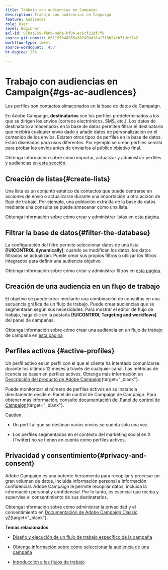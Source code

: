 ```yaml
---
title: Trabajo con audiencias en Campaign
description: Trabajo con audiencias en Campaign
feature: Audiences
role: User
level: Beginner
exl-id: 07baa759-fb0b-4eba-bf8b-ec6cf21df7f8
source-git-commit: 061197048885a30249bd18af7f8b24cb71def742
workflow-type: tm+mt
source-wordcount: '453'
ht-degree: 27%

---
```


# Trabajo con audiencias en Campaign{#gs-ac-audiences}

Los perfiles son contactos almacenados en la base de datos de Campaign.

En Adobe Campaign, **destinatarios** son los perfiles predeterminados a los que se dirigen los envíos (correos electrónicos, SMS, etc.). Los datos de destinatario almacenados en la base de datos permiten filtrar el destinatario que recibirá cualquier envío dado y añadir datos de personalización en el contenido de los envíos. Existen otros tipos de perfiles en la base de datos. Están diseñados para usos diferentes. Por ejemplo se crean perfiles semilla para probar los envíos antes de enviarlos al público objetivo final.

Obtenga información sobre cómo importar, actualizar y administrar perfiles y audiencias [en esta sección](../audiences/gs-audiences.md).

## Creación de listas{#create-lists}

Una lista es un conjunto estático de contactos que puede centrarse en acciones de envío o actualizarse durante una importación u otra acción de flujo de trabajo. Por ejemplo, una población extraída de la base de datos mediante una consulta se puede almacenar como una lista.

Obtenga información sobre cómo crear y administrar listas en [esta página](../audiences/create-audiences.md).

## Filtrar la base de datos{#filter-the-database}

La configuración del filtro permite seleccionar datos de una lista **[!UICONTROL dynamically]**: cuando se modifican los datos, los datos filtrados se actualizan. Puede crear sus propios filtros o utilizar los filtros integrados para definir una audiencia objetivo.

Obtenga información sobre cómo crear y administrar filtros en [esta página](../audiences/create-filters.md).

## Creación de una audiencia en un flujo de trabajo

El objetivo se puede crear mediante una combinación de consultas en una secuencia gráfica de un flujo de trabajo. Puede crear audiencias que se segmentarán según sus necesidades. Para mostrar el editor de flujo de trabajo, haga clic en la pestaña **[!UICONTROL Targeting and workflows]** del panel de campañas.

Obtenga información sobre cómo crear una audiencia en un flujo de trabajo de campaña en [esta página](https://experienceleague.adobe.com/docs/campaign/automation/campaign-orchestration/marketing-campaign-target.html?lang=es)


## Perfiles activos {#active-profiles}

Un perfil activo es un perfil con el que el cliente ha intentado comunicarse durante los últimos 12 meses a través de cualquier canal. Las métricas de licencia se basan en perfiles activos. Obtenga más información en [Descripción del producto de Adobe Campaign](https://helpx.adobe.com/es/legal/product-descriptions/adobe-campaign-managed-cloud-services.html){target="_blank"}.

Puede monitorizar el número de perfiles activos en su instancia directamente desde el Panel de control de Campaign de Campaign. Para obtener más información, consulte [documentación del Panel de control de Campaign](https://experienceleague.adobe.com/docs/control-panel/using/performance-monitoring/active-profiles-monitoring.html?lang=es){target="_blank"}.

>[!CAUTION]
>
>* Un perfil al que se destinan varios envíos se cuenta solo una vez.
>
>* Los perfiles segmentados en el contexto del marketing social en X (Twitter) no se tienen en cuenta como perfiles activos.

## Privacidad y consentimiento{#privacy-and-consent}

Adobe Campaign es una potente herramienta para recopilar y procesar un gran volumen de datos, incluida información personal e información confidencial. Adobe Campaign le permite recopilar datos, incluida la información personal y confidencial. Por lo tanto, es esencial que reciba y supervise el consentimiento de sus destinatarios.

Obtenga información sobre cómo administrar la privacidad y el consentimiento en [Documentación de Adobe Campaign Classic v7](https://experienceleague.adobe.com/docs/campaign-classic/using/getting-started/privacy/privacy-and-recommendations.html?lang=es){target="_blank"}.

**Temas relacionados**

* [Diseño y ejecución de un flujo de trabajo específico de la campaña](https://experienceleague.adobe.com/docs/campaign/automation/workflows/introduction/wf-type/campaign-workflows.html)

* [Obtenga información sobre cómo seleccionar la audiencia de una campaña](https://experienceleague.adobe.com/docs/campaign/automation/campaign-orchestration/marketing-campaign-target.html?lang=es)

* [Introducción a los flujos de trabajo](https://experienceleague.adobe.com/docs/campaign/automation/workflows/introduction/about-workflows.html?lang=es)

